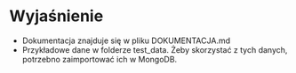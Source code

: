 # Wyjaśnienie
* Dokumentacja znajduje się w pliku DOKUMENTACJA.md
* Przykładowe dane w folderze test_data. Żeby skorzystać z tych danych, potrzebno zaimportować ich w MongoDB.
